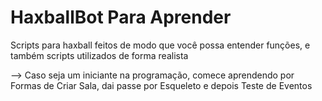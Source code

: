 # HaxballBot Para Aprender
Scripts para haxball feitos de modo que você possa entender funções, e também scripts utilizados de forma realista

--> Caso seja um iniciante na programação, comece aprendendo por Formas de Criar Sala, dai passe por Esqueleto e depois Teste de Eventos
